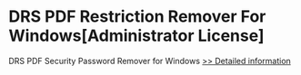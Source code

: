 # DRS PDF Restriction Remover For Windows[Administrator License]
DRS PDF Security Password Remover for Windows
[>> Detailed information](https://secure.shareit.com/shareit/product.html?productid=301004388&affiliateid=200057808)